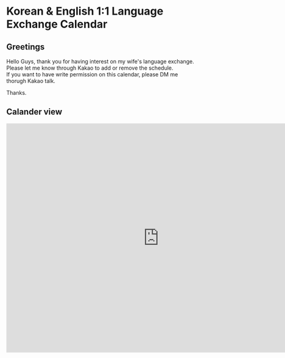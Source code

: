 # Korean & English 1:1 Language Exchange Calendar

## Greetings

Hello Guys, thank you for having interest on my wife's language exchange.  
Please let me know through Kakao to add or remove the schedule.  
If you want to have write permission on this calendar, please DM me thorugh Kakao talk.  

Thanks.  

## Calander view

<iframe src="https://calendar.google.com/calendar/embed?src=lthcnq5fjpgs3up9ocm2ee0a7g%40group.calendar.google.com&ctz=America%2FChicago" style="border: 0" width="800" height="600" frameborder="0" scrolling="no"></iframe>
